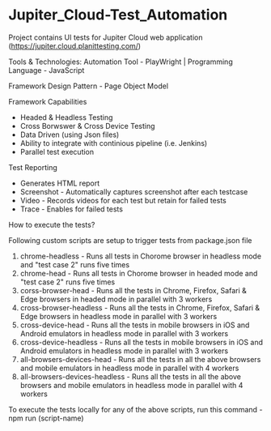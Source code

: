 # Jupiter_Cloud-Test_Automation

Project contains UI tests for Jupiter Cloud web application (https://jupiter.cloud.planittesting.com/)

Tools & Technologies: Automation Tool - PlayWright | Programming Language - JavaScript

Framework Design Pattern - Page Object Model 

Framework Capabilities
- Headed & Headless Testing
- Cross Borwswer & Cross Device Testing
- Data Driven (using Json files) 
- Ability to integrate with continious pipeline (i.e. Jenkins) 
- Parallel test execution 

Test Reporting 
- Generates HTML report 
- Screenshot - Automatically captures screenshot after each testcase 
- Video - Records videos for each test but retain for failed tests 
- Trace - Enables for failed tests 

How to execute the tests? 

Following custom scripts are setup to trigger tests from package.json file 
  1. chrome-headless - Runs all tests in Chorome browser in headless mode and "test case 2" runs five times
  2. chrome-head - Runs all tests in Chorome browser in headed mode and "test case 2" runs five times
  3. corss-browser-head - Runs all the tests in Chrome, Firefox, Safari & Edge browsers in headed mode in parallel with 3 workers 
  4. cross-browser-headless - Runs all the tests in Chrome, Firefox, Safari & Edge browsers in headless mode in parallel with 3 workers 
  5. cross-device-head - Runs all the tests in mobile browsers in iOS and Android emulators in headless mode in parallel with 3 workers
  6. cross-device-headless - Runs all the tests in mobile browsers in iOS and Android emulators in headless mode in parallel with 3 workers
  7. all-browsers-devices-head - Runs all the tests in all the above browsers and mobile emulators in headless mode in parallel with 4 workers
  8. all-browsers-devices-headless - Runs all the tests in all the above browsers and mobile emulators in headless mode in parallel with 4 workers

To execute the tests locally for any of the above scripts, run this command - npm run (script-name)  

